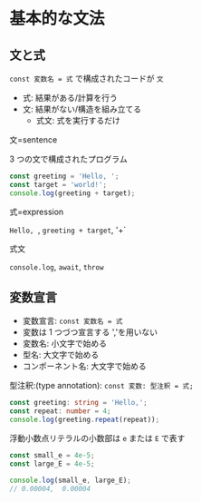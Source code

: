 # 基本的な文法

## 文と式

`const 変数名 = 式` で構成されたコードが `文`

- 式: 結果がある/計算を行う
- 文: 結果がない/構造を組み立てる
  - 式文: 式を実行するだけ

文=sentence

3 つの文で構成されたプログラム

```TypeScript
const greeting = 'Hello, ';
const target = 'world!';
console.log(greeting + target);
```

式=expression

`Hello, `, `greeting + target`, '+`

式文

`console.log`, `await`, `throw`

## 変数宣言

- 変数宣言: `const 変数名 = 式`
- 変数は 1 つづつ宣言する ','を用いない
- 変数名: 小文字で始める
- 型名: 大文字で始める
- コンポーネント名: 大文字で始める

型注釈:(type annotation): `const 変数: 型注釈 = 式;`

```TypeScript
const greeting: string = 'Hello,';
const repeat: number = 4;
console.log(greeting.repeat(repeat));
```

浮動小数点リテラルの小数部は `e` または `E` で表す

```TypeScript
const small_e = 4e-5;
const large_E = 4e-5;

console.log(small_e, large_E);
// 0.00004,  0.00004
```
